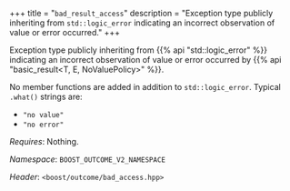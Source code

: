 +++
title = "`bad_result_access`"
description = "Exception type publicly inheriting from `std::logic_error` indicating an incorrect observation of value or error occurred."
+++

Exception type publicly inheriting from {{% api "std::logic_error" %}} indicating an incorrect observation of value or error occurred by {{% api "basic_result<T, E, NoValuePolicy>" %}}.

No member functions are added in addition to `std::logic_error`. Typical `.what()` strings are:

- `"no value"`
- `"no error"`

*Requires*: Nothing.

*Namespace*: `BOOST_OUTCOME_V2_NAMESPACE`

*Header*: `<boost/outcome/bad_access.hpp>`
